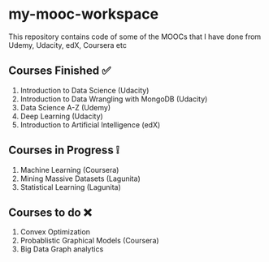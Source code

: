 # my-mooc-workspace
This repository contains code of some of the MOOCs that I have done from Udemy, Udacity, edX, Coursera etc

Courses Finished :white_check_mark:
---
1. Introduction to Data Science (Udacity)
2. Introduction to Data Wrangling with MongoDB (Udacity)
3. Data Science A-Z (Udemy)
4. Deep Learning (Udacity)
5. Introduction to Artificial Intelligence (edX)

Courses in Progress :grey_exclamation:
---
1. Machine Learning (Coursera)
2. Mining Massive Datasets (Lagunita)
3. Statistical Learning (Lagunita)


Courses to do :x:
---
1. Convex Optimization
5. Probablistic Graphical Models (Coursera)
6. Big Data Graph analytics




